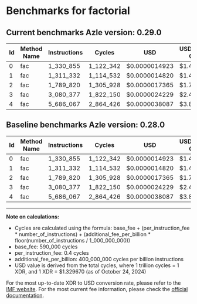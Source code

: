 # Benchmarks for factorial

## Current benchmarks Azle version: 0.29.0

| Id  | Method Name | Instructions | Cycles    | USD           | USD/Million Calls | Change                     |
| --- | ----------- | ------------ | --------- | ------------- | ----------------- | -------------------------- |
| 0   | fac         | 1_330_855    | 1_122_342 | $0.0000014923 | $1.49             | <font color="red">0</font> |
| 1   | fac         | 1_311_332    | 1_114_532 | $0.0000014820 | $1.48             | <font color="red">0</font> |
| 2   | fac         | 1_789_820    | 1_305_928 | $0.0000017365 | $1.73             | <font color="red">0</font> |
| 3   | fac         | 3_080_377    | 1_822_150 | $0.0000024229 | $2.42             | <font color="red">0</font> |
| 4   | fac         | 5_686_067    | 2_864_426 | $0.0000038087 | $3.80             | <font color="red">0</font> |

## Baseline benchmarks Azle version: 0.28.0

| Id  | Method Name | Instructions | Cycles    | USD           | USD/Million Calls |
| --- | ----------- | ------------ | --------- | ------------- | ----------------- |
| 0   | fac         | 1_330_855    | 1_122_342 | $0.0000014923 | $1.49             |
| 1   | fac         | 1_311_332    | 1_114_532 | $0.0000014820 | $1.48             |
| 2   | fac         | 1_789_820    | 1_305_928 | $0.0000017365 | $1.73             |
| 3   | fac         | 3_080_377    | 1_822_150 | $0.0000024229 | $2.42             |
| 4   | fac         | 5_686_067    | 2_864_426 | $0.0000038087 | $3.80             |

---

**Note on calculations:**

- Cycles are calculated using the formula: base_fee + (per_instruction_fee \* number_of_instructions) + (additional_fee_per_billion \* floor(number_of_instructions / 1_000_000_000))
- base_fee: 590_000 cycles
- per_instruction_fee: 0.4 cycles
- additional_fee_per_billion: 400_000_000 cycles per billion instructions
- USD value is derived from the total cycles, where 1 trillion cycles = 1 XDR, and 1 XDR = $1.329670 (as of October 24, 2024)

For the most up-to-date XDR to USD conversion rate, please refer to the [IMF website](https://www.imf.org/external/np/fin/data/rms_sdrv.aspx).
For the most current fee information, please check the [official documentation](https://internetcomputer.org/docs/current/developer-docs/gas-cost#execution).
